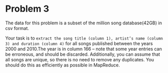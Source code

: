 # Problem 3 
The data for this problem is a subset of the million song database(42GB) in csv format.

Your task is to `extract the song title (column 1), artist’s name (column 3) and duration (column 4)` for all
songs published between the years 2000 and 2010.The year is in column 166 – note that some year
entries can be erroneous, and should be discarded. Additionally, you can assume that all songs are
unique, so there is no need to remove any duplicates. You should do this as efficiently as possible in
MapReduce.